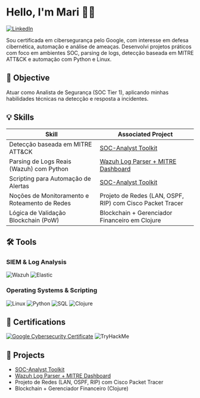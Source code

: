 # Hello, I'm Mari 👩‍💻  
[![LinkedIn](https://img.shields.io/badge/-LinkedIn-0072b1?&style=for-the-badge&logo=linkedin&logoColor=white)](https://www.linkedin.com/in/mariana-carneiro-573888254/)

Sou certificada em cibersegurança pelo Google, com interesse em defesa cibernética, automação e análise de ameaças. Desenvolvi projetos práticos com foco em ambientes SOC, parsing de logs, detecção baseada em MITRE ATT&CK e automação com Python e Linux.

## 🎯 Objective  
Atuar como Analista de Segurança (SOC Tier 1), aplicando minhas habilidades técnicas na detecção e resposta a incidentes.

## 💡 Skills

| Skill                                         | Associated Project                                                                                      |
|-----------------------------------------------|----------------------------------------------------------------------------------------------------------|
| Detecção baseada em MITRE ATT&CK              | [SOC-Analyst Toolkit](https://github.com/seu-usuario/soc-analyst-toolkit)                               |
| Parsing de Logs Reais (Wazuh) com Python      | [Wazuh Log Parser + MITRE Dashboard](https://github.com/seu-usuario/wazuh-log-mitre-dashboard)          |
| Scripting para Automação de Alertas           | [SOC-Analyst Toolkit](https://github.com/seu-usuario/soc-analyst-toolkit)                               |
| Noções de Monitoramento e Roteamento de Redes | Projeto de Redes (LAN, OSPF, RIP) com Cisco Packet Tracer                                               |
| Lógica de Validação Blockchain (PoW)          | Blockchain + Gerenciador Financeiro em Clojure                                                          |

## 🛠 Tools

### SIEM & Log Analysis
![Wazuh](https://img.shields.io/badge/-Wazuh-026e00?&style=for-the-badge&logo=Wazuh&logoColor=white)
![Elastic](https://img.shields.io/badge/-Elastic-005571?&style=for-the-badge&logo=Elastic&logoColor=white)

### Operating Systems & Scripting
![Linux](https://img.shields.io/badge/-Linux-FCC624?&style=for-the-badge&logo=Linux&logoColor=black)
![Python](https://img.shields.io/badge/-Python-3776AB?&style=for-the-badge&logo=Python&logoColor=white)
![SQL](https://img.shields.io/badge/-SQL-4479A1?&style=for-the-badge&logo=MySQL&logoColor=white)
![Clojure](https://img.shields.io/badge/-Clojure-5881D8?&style=for-the-badge&logo=Clojure&logoColor=white)

## 📜 Certifications
[![Google Cybersecurity Certificate](https://img.shields.io/badge/-Google_Cybersecurity_Certificate-4285F4?&style=for-the-badge&logo=Google&logoColor=white)](https://www.credly.com/badges/b78574ac-fea8-49d8-9f44-3b60161ccc4c/print)
![TryHackMe](https://img.shields.io/badge/-TryHackMe_(in_progress)-212C42?&style=for-the-badge&logo=TryHackMe&logoColor=white)

## 📁 Projects
- [SOC-Analyst Toolkit](https://github.com/seu-usuario/soc-analyst-toolkit)  
- [Wazuh Log Parser + MITRE Dashboard](https://github.com/seu-usuario/wazuh-log-mitre-dashboard)  
- Projeto de Redes (LAN, OSPF, RIP) com Cisco Packet Tracer  
- Blockchain + Gerenciador Financeiro (Clojure)
